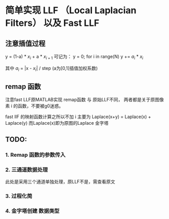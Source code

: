 # 简单实现 LLF （Local Laplacian Filters） 以及 Fast LLF

## 注意插值过程
y = (1-a) * $x_i$ + a * $x_{i+1}$
可记为：
y = 0;
for i in range(N)
	y += $a_i$ * $x_i$

其中 $a_i$ = |x - $x_i$| / step  (a为[0,1]插值加权系数)

## remap 函数
注意fast LLF原MATLAB实现 remap函数 与 原始LLF不同，
两者都是关于原图像素 i 的函数，不要被g0迷惑。

fast llF 的映射函数计算之所以不加 i 主要为
Laplace(x+y) = Laplace(x) + Laplace(y)
而Laplace(x)即为原图的Laplace 金字塔

## TODO:
### 1. Remap 函数的参数传入
### 2. 三通道数据处理
此处是采用三个通道单独处理，原LLF不是，需查看原文
### 3. 过程化简
### 4. 金字塔创建 数据类型